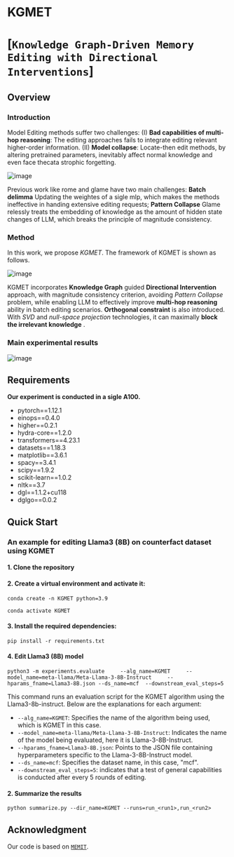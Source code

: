 # KGMET
# [``Knowledge Graph-Driven Memory Editing with Directional Interventions``]
## Overview

### Introduction

Model Editing methods suffer two challenges: (I) **Bad capabilities of multi-hop reasoning**: The editing approaches fails to integrate editing relevant higher-order information. (II) **Model collapse**:  Locate-then edit methods, by altering pretrained parameters, inevitably affect normal knowledge and even face thecata strophic forgetting.

![image](https://github.com/user-attachments/assets/bd3c3b4d-c5b8-4d79-8cef-8d4b77d961e0)

Previous work like rome and glame have two main challenges: **Batch delimma** Updating the weightes of a sigle mlp, which makes the methods ineffective in handing extensive editing requests; **Pattern Collapse** Glame relessly treats the embedding of knowledge as the amount of hidden state changes of LLM, which breaks the principle of magnitude consistency.

### Method

In this work, we propose *KGMET*. The framework of KGMET is shown as follows.

![image](https://github.com/user-attachments/assets/3f4ad5d0-d146-4dd3-88e3-3dd041b65c86)

KGMET incorporates **Knowledge Graph** guided **Directional Intervention** approach, with magnitude consistency criterion, avoiding *Pattern Collapse* problem, while enabling LLM to effectively improve **multi-hop reasoning** ability in batch editing scenarios. **Orthogonal constraint** is also introduced. With *SVD* and *null-space projection* technologies, it can maximally **block the irrelevant knowledge** . 

### Main experimental results

![image](https://github.com/user-attachments/assets/33d3a8a8-3e9b-42e2-a4c5-2cf2700289ff)

## Requirements
**Our experiment is conducted in a sigle A100.**
- pytorch==1.12.1
- einops==0.4.0
- higher==0.2.1
- hydra-core==1.2.0
- transformers==4.23.1
- datasets==1.18.3
- matplotlib==3.6.1
- spacy==3.4.1
- scipy==1.9.2
- scikit-learn==1.0.2
- nltk==3.7
- dgl==1.1.2+cu118
- dglgo==0.0.2
## Quick Start
### An example for editing Llama3 (8B) on counterfact dataset using KGMET
#### 1. Clone the repository
#### 2. Create a virtual environment and activate it:
   `conda create -n KGMET python=3.9`
   
   `conda activate KGMET`
#### 3. Install the required dependencies: 
    pip install -r requirements.txt
#### 4. Edit Llama3 (8B) model 
 
    python3 -m experiments.evaluate     --alg_name=KGMET     --model_name=meta-llama/Meta-Llama-3-8B-Instruct     --hparams_fname=Llama3-8B.json --ds_name=mcf  --downstream_eval_steps=5

This command runs an evaluation script for the KGMET algorithm using the Llama3-8b-instruct. Below are the explanations for each argument:

- `--alg_name=KGMET`: Specifies the name of the algorithm being used, which is KGMET in this case.
- `--model_name=meta-llama/Meta-Llama-3-8B-Instruct`: Indicates the name of the model being evaluated, here it is Llama-3-8B-Instruct.
- `--hparams_fname=Llama3-8B.json`: Points to the JSON file containing hyperparameters specific to the Llama-3-8B-Instruct model.
- `--ds_name=mcf`: Specifies the dataset name, in this case, "mcf". 
- `--downstream_eval_steps=5`: indicates that a test of general capabilities is conducted after every 5 rounds of editing.
#### 2. Summarize the results

    python summarize.py --dir_name=KGMET --runs=run_<run1>,run_<run2>

## Acknowledgment
Our code is based on  [``MEMIT``](https://github.com/kmeng01/memit.git).
